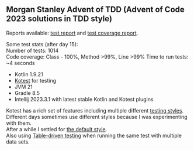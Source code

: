 ## Morgan Stanley Advent of TDD (Advent of Code 2023 solutions in TDD style)

Reports available: [test report](https://akiraly.github.io/advent-of-tdd/test_report/index.html)
and [test coverage report](https://akiraly.github.io/advent-of-tdd/test_coverage_report/index.html).

Some test stats (after day 15):  
Number of tests: 1014  
Code coverage: Class - 100%, Method >99%, Line >99%
Time to run tests: ~4 seconds

* Kotlin 1.9.21
* [Kotest](https://kotest.io/) for testing
* JVM 21
* Gradle 8.5
* Intellij 2023.3.1 with latest stable Kotlin and Kotest plugins

Kotest has a rich set of features including multiple
different [testing styles](https://kotest.io/docs/framework/testing-styles.html).  
Different days sometimes use different styles because I was experimenting with them.  
After a while I settled for [the default style](https://kotest.io/docs/framework/testing-styles.html#fun-spec).  
Also using [Table-driven testing](https://kotest.io/docs/5.4/assertions/table_driven_testing/) when running the same
test with multiple data sets.
